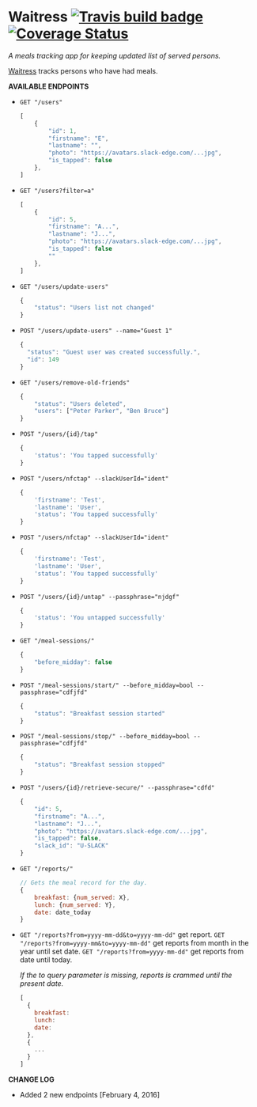 # Waitress [![Travis build badge](https://travis-ci.org/andela-osule/waitress.svg?branch=master)](https://travis-ci.org/andela-osule/waitress) [![Coverage Status](https://coveralls.io/repos/andela-osule/waitress/badge.svg?branch=master&service=github)](https://coveralls.io/github/andela-osule/waitress?branch=master)

_A meals tracking app for keeping updated list of served persons._

[Waitress](http://waitressandela.herokuapp.com/) tracks persons who have had meals.

__AVAILABLE ENDPOINTS__

- `GET "/users"`
    ```javascript
    [
        {
            "id": 1,
            "firstname": "E",
            "lastname": "",
            "photo": "https://avatars.slack-edge.com/...jpg",
            "is_tapped": false
        },
    ]
    ```

- `GET "/users?filter=a"`
    ```javascript
    [
        {
            "id": 5,
            "firstname": "A...",
            "lastname": "J...",
            "photo": "https://avatars.slack-edge.com/...jpg",
            "is_tapped": false
            ""
        },
    ]
    ```

- `GET "/users/update-users"`
    ```javascript
    {
        "status": "Users list not changed"
    }
    ```
- `POST "/users/update-users" --name="Guest 1"`
    ```javascript
    {
      "status": "Guest user was created successfully.",
      "id": 149
    }
    ```

- `GET "/users/remove-old-friends"`
  ```javascript
  {
      "status": "Users deleted",
      "users": ["Peter Parker", "Ben Bruce"]
  }
  ```

- `POST "/users/{id}/tap"`
    ```javascript
    {
        'status': 'You tapped successfully'
    }
    ```

- `POST "/users/nfctap" --slackUserId="ident"`
    ```javascript
    {
        'firstname': 'Test',
        'lastname': 'User',
        'status': 'You tapped successfully'
    }
    ```

- `POST "/users/nfctap" --slackUserId="ident"`
    ```javascript
    {
        'firstname': 'Test',
        'lastname': 'User',
        'status': 'You tapped successfully'
    }
    ```

- `POST "/users/{id}/untap" --passphrase="njdgf"`
    ```javascript
    {
        'status': 'You untapped successfully'
    }
    ```

- `GET "/meal-sessions/"`
    ```javascript
    {
        "before_midday": false
    }
    ```

- `POST "/meal-sessions/start/" --before_midday=bool --passphrase="cdfjfd"`
    ```javascript
    {
        "status": "Breakfast session started"
    }
    ```

- `POST "/meal-sessions/stop/" --before_midday=bool --passphrase="cdfjfd"`
    ```javascript
    {
        "status": "Breakfast session stopped"
    }
    ```
- `POST "/users/{id}/retrieve-secure/" --passphrase="cdfd"`
  ```javascript
  {
      "id": 5,
      "firstname": "A...",
      "lastname": "J...",
      "photo": "https://avatars.slack-edge.com/...jpg",
      "is_tapped": false,
      "slack_id": "U-SLACK"
  }
  ```
- `GET "/reports/"`
  ```javascript
  // Gets the meal record for the day.
  {
      breakfast: {num_served: X},
      lunch: {num_served: Y},
      date: date_today
  }
  ```
- `GET "/reports?from=yyyy-mm-dd&to=yyyy-mm-dd"` get report.
  `GET "/reports?from=yyyy-mm&to=yyyy-mm-dd"` get reports from month in the year until set date.
  `GET "/reports?from=yyyy-mm-dd"` get reports from date until today.

  *If the to query parameter is missing, reports is crammed until the present date.*

  ```javascript
  [
    {
      breakfast:
      lunch:
      date:
    },
    {
      ...
    }
  ]
  ```

__CHANGE LOG__
* Added 2 new endpoints [February 4, 2016]
